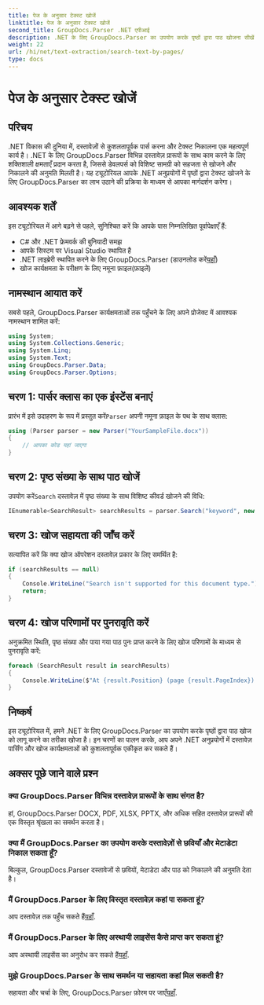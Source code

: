 ```yaml
---
title: पेज के अनुसार टेक्स्ट खोजें
linktitle: पेज के अनुसार टेक्स्ट खोजें
second_title: GroupDocs.Parser .NET एपीआई
description: .NET के लिए GroupDocs.Parser का उपयोग करके पृष्ठों द्वारा पाठ खोजना सीखें। अपने .NET अनुप्रयोगों में दस्तावेज़ों से विशिष्ट सामग्री को कुशलतापूर्वक निकालें।
weight: 22
url: /hi/net/text-extraction/search-text-by-pages/
type: docs
---
```

# पेज के अनुसार टेक्स्ट खोजें

## परिचय
.NET विकास की दुनिया में, दस्तावेज़ों से कुशलतापूर्वक पार्स करना और टेक्स्ट निकालना एक महत्वपूर्ण कार्य है। .NET के लिए GroupDocs.Parser विभिन्न दस्तावेज़ प्रारूपों के साथ काम करने के लिए शक्तिशाली क्षमताएँ प्रदान करता है, जिससे डेवलपर्स को विशिष्ट सामग्री को सहजता से खोजने और निकालने की अनुमति मिलती है। यह ट्यूटोरियल आपके .NET अनुप्रयोगों में पृष्ठों द्वारा टेक्स्ट खोजने के लिए GroupDocs.Parser का लाभ उठाने की प्रक्रिया के माध्यम से आपका मार्गदर्शन करेगा।
## आवश्यक शर्तें
इस ट्यूटोरियल में आगे बढ़ने से पहले, सुनिश्चित करें कि आपके पास निम्नलिखित पूर्वापेक्षाएँ हैं:
- C# और .NET फ्रेमवर्क की बुनियादी समझ
- आपके सिस्टम पर Visual Studio स्थापित है
-  .NET लाइब्रेरी स्थापित करने के लिए GroupDocs.Parser (डाउनलोड करें[यहाँ](https://releases.groupdocs.com/parser/net/))
- खोज कार्यक्षमता के परीक्षण के लिए नमूना फ़ाइल(फ़ाइलें)
## नामस्थान आयात करें
सबसे पहले, GroupDocs.Parser कार्यक्षमताओं तक पहुँचने के लिए अपने प्रोजेक्ट में आवश्यक नामस्थान शामिल करें:
```csharp
using System;
using System.Collections.Generic;
using System.Linq;
using System.Text;
using GroupDocs.Parser.Data;
using GroupDocs.Parser.Options;
```
## चरण 1: पार्सर क्लास का एक इंस्टेंस बनाएं
 प्रारंभ में इसे उदाहरण के रूप में प्रस्तुत करें`Parser` अपनी नमूना फ़ाइल के पथ के साथ क्लास:
```csharp
using (Parser parser = new Parser("YourSampleFile.docx"))
{
    // आपका कोड यहां जाएगा
}
```
## चरण 2: पृष्ठ संख्या के साथ पाठ खोजें
 उपयोग करें`Search` दस्तावेज़ में पृष्ठ संख्या के साथ विशिष्ट कीवर्ड खोजने की विधि:
```csharp
IEnumerable<SearchResult> searchResults = parser.Search("keyword", new SearchOptions(false, false, false, true));
```
## चरण 3: खोज सहायता की जाँच करें
सत्यापित करें कि क्या खोज ऑपरेशन दस्तावेज़ प्रकार के लिए समर्थित है:
```csharp
if (searchResults == null)
{
    Console.WriteLine("Search isn't supported for this document type.");
    return;
}
```
## चरण 4: खोज परिणामों पर पुनरावृति करें
अनुक्रमित स्थिति, पृष्ठ संख्या और पाया गया पाठ पुनः प्राप्त करने के लिए खोज परिणामों के माध्यम से पुनरावृति करें:
```csharp
foreach (SearchResult result in searchResults)
{
    Console.WriteLine($"At {result.Position} (page {result.PageIndex}): {result.Text}");
}
```
## निष्कर्ष
इस ट्यूटोरियल में, हमने .NET के लिए GroupDocs.Parser का उपयोग करके पृष्ठों द्वारा पाठ खोज को लागू करने का तरीका खोजा है। इन चरणों का पालन करके, आप अपने .NET अनुप्रयोगों में दस्तावेज़ पार्सिंग और खोज कार्यक्षमताओं को कुशलतापूर्वक एकीकृत कर सकते हैं।

## अक्सर पूछे जाने वाले प्रश्न
### क्या GroupDocs.Parser विभिन्न दस्तावेज़ प्रारूपों के साथ संगत है?
हां, GroupDocs.Parser DOCX, PDF, XLSX, PPTX, और अधिक सहित दस्तावेज़ प्रारूपों की एक विस्तृत श्रृंखला का समर्थन करता है।
### क्या मैं GroupDocs.Parser का उपयोग करके दस्तावेज़ों से छवियाँ और मेटाडेटा निकाल सकता हूँ?
बिल्कुल, GroupDocs.Parser दस्तावेजों से छवियों, मेटाडेटा और पाठ को निकालने की अनुमति देता है।
### मैं GroupDocs.Parser के लिए विस्तृत दस्तावेज़ कहां पा सकता हूं?
 आप दस्तावेज़ तक पहुँच सकते हैं[यहाँ](https://tutorials.groupdocs.com/parser/net/).
### मैं GroupDocs.Parser के लिए अस्थायी लाइसेंस कैसे प्राप्त कर सकता हूं?
 आप अस्थायी लाइसेंस का अनुरोध कर सकते हैं[यहाँ](https://purchase.groupdocs.com/temporary-license/).
### मुझे GroupDocs.Parser के साथ समर्थन या सहायता कहां मिल सकती है?
 सहायता और चर्चा के लिए, GroupDocs.Parser फ़ोरम पर जाएँ[यहाँ](https://forum.groupdocs.com/c/parser/17).